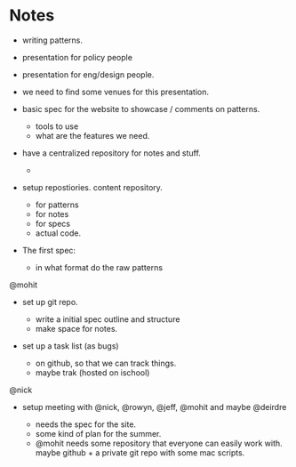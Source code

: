 # Notes 

- writing patterns. 

- presentation for policy people
- presentation for eng/design people. 
- we need to find some venues for this presentation.

- basic spec for the website to showcase / comments on patterns. 

   - tools to use 
   - what are the features we need. 

- have a centralized repository for notes and stuff. 

   - 

- setup repostiories. content repository. 

   - for patterns
   - for notes
   - for specs
   - actual code. 

- The first spec:

   - in what format do the raw patterns 

@mohit
- set up git repo. 

   - write a initial spec outline and structure
   - make space for notes.

- set up a task list (as bugs)

   - on github, so that we can track things. 
   - maybe trak (hosted on ischool)


@nick
- setup meeting with @nick, @rowyn, @jeff, @mohit and maybe @deirdre

   - needs the spec for the site. 
   - some kind of plan for the summer.
   - @mohit needs some repository that everyone can easily work with.
     maybe github + a private git repo with some mac scripts. 
